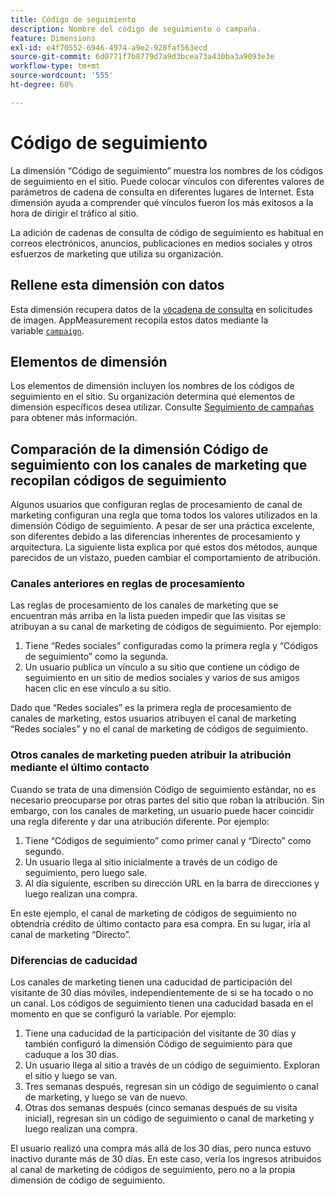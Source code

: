 ```yaml
---
title: Código de seguimiento
description: Nombre del código de seguimiento o campaña.
feature: Dimensions
exl-id: e4f70552-6946-4974-a9e2-928faf563ecd
source-git-commit: 6d0771f7b8779d7a9d3bcea73a430ba3a9093e3e
workflow-type: tm+mt
source-wordcount: '555'
ht-degree: 68%

---
```


# Código de seguimiento

La dimensión “Código de seguimiento” muestra los nombres de los códigos de seguimiento en el sitio. Puede colocar vínculos con diferentes valores de parámetros de cadena de consulta en diferentes lugares de Internet. Esta dimensión ayuda a comprender qué vínculos fueron los más exitosos a la hora de dirigir el tráfico al sitio.

La adición de cadenas de consulta de código de seguimiento es habitual en correos electrónicos, anuncios, publicaciones en medios sociales y otros esfuerzos de marketing que utiliza su organización.

## Rellene esta dimensión con datos

Esta dimensión recupera datos de la [`v0`cadena de consulta](/help/implement/validate/query-parameters.md) en solicitudes de imagen. AppMeasurement recopila estos datos mediante la variable [`campaign`](/help/implement/vars/page-vars/campaign.md).

## Elementos de dimensión

Los elementos de dimensión incluyen los nombres de los códigos de seguimiento en el sitio. Su organización determina qué elementos de dimensión específicos desea utilizar. Consulte [Seguimiento de campañas](/help/implement/use-cases/campaign-tracking.md) para obtener más información.

## Comparación de la dimensión Código de seguimiento con los canales de marketing que recopilan códigos de seguimiento

Algunos usuarios que configuran reglas de procesamiento de canal de marketing configuran una regla que toma todos los valores utilizados en la dimensión Código de seguimiento. A pesar de ser una práctica excelente, son diferentes debido a las diferencias inherentes de procesamiento y arquitectura. La siguiente lista explica por qué estos dos métodos, aunque parecidos de un vistazo, pueden cambiar el comportamiento de atribución.

### Canales anteriores en reglas de procesamiento

Las reglas de procesamiento de los canales de marketing que se encuentran más arriba en la lista pueden impedir que las visitas se atribuyan a su canal de marketing de códigos de seguimiento. Por ejemplo:

1. Tiene “Redes sociales” configuradas como la primera regla y “Códigos de seguimiento” como la segunda.
2. Un usuario publica un vínculo a su sitio que contiene un código de seguimiento en un sitio de medios sociales y varios de sus amigos hacen clic en ese vínculo a su sitio.

Dado que “Redes sociales” es la primera regla de procesamiento de canales de marketing, estos usuarios atribuyen el canal de marketing “Redes sociales” y no el canal de marketing de códigos de seguimiento.

### Otros canales de marketing pueden atribuir la atribución mediante el último contacto

Cuando se trata de una dimensión Código de seguimiento estándar, no es necesario preocuparse por otras partes del sitio que roban la atribución. Sin embargo, con los canales de marketing, un usuario puede hacer coincidir una regla diferente y dar una atribución diferente. Por ejemplo:
1. Tiene “Códigos de seguimiento” como primer canal y “Directo” como segundo.
2. Un usuario llega al sitio inicialmente a través de un código de seguimiento, pero luego sale.
3. Al día siguiente, escriben su dirección URL en la barra de direcciones y luego realizan una compra.

En este ejemplo, el canal de marketing de códigos de seguimiento no obtendría crédito de último contacto para esa compra. En su lugar, iría al canal de marketing “Directo”.


### Diferencias de caducidad

Los canales de marketing tienen una caducidad de participación del visitante de 30 días móviles, independientemente de si se ha tocado o no un canal. Los códigos de seguimiento tienen una caducidad basada en el momento en que se configuró la variable. Por ejemplo:
1. Tiene una caducidad de la participación del visitante de 30 días y también configuró la dimensión Código de seguimiento para que caduque a los 30 días.
2. Un usuario llega al sitio a través de un código de seguimiento. Exploran el sitio y luego se van.
3. Tres semanas después, regresan sin un código de seguimiento o canal de marketing, y luego se van de nuevo.
4. Otras dos semanas después (cinco semanas después de su visita inicial), regresan sin un código de seguimiento o canal de marketing y luego realizan una compra.

El usuario realizó una compra más allá de los 30 días, pero nunca estuvo inactivo durante más de 30 días. En este caso, vería los ingresos atribuidos al canal de marketing de códigos de seguimiento, pero no a la propia dimensión de código de seguimiento.



